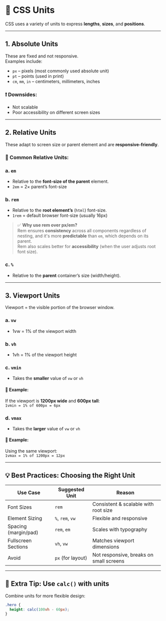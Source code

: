 # 🧮 CSS Units

CSS uses a variety of units to express **lengths**, **sizes**, and **positions**.

---

## 1. **Absolute Units**

These are fixed and not responsive.  
Examples include:

- `px` – pixels (most commonly used absolute unit)
- `pt` – points (used in print)
- `cm`, `mm`, `in` – centimeters, millimeters, inches

### ❗ Downsides:
- Not scalable
- Poor accessibility on different screen sizes

---

## 2. **Relative Units**

These adapt to screen size or parent element and are **responsive-friendly**.

### 📏 Common Relative Units:

### a. `em`
- Relative to the **font-size of the parent** element.
- `2em` = 2× parent’s font-size

### b. `rem`
- Relative to the **root element’s** (`html`) font-size.
- `1rem` = default browser font-size (usually 16px)

> ✅ **Why use rem over px/em?**  
Rem ensures **consistency** across all components regardless of nesting, and it's more **predictable** than `em`, which depends on its parent.  
Rem also scales better for **accessibility** (when the user adjusts root font size).

### c. `%`  
- Relative to the **parent** container’s size (width/height).

---

## 3. **Viewport Units**

Viewport = the visible portion of the browser window.

### a. `vw`  
- 1vw = 1% of the viewport width

### b. `vh`  
- 1vh = 1% of the viewport height

### c. `vmin`  
- Takes the **smaller** value of `vw` or `vh`

#### 📌 Example:
If the viewport is **1200px wide** and **600px tall**:  
`1vmin = 1% of 600px = 6px`

### d. `vmax`  
- Takes the **larger** value of `vw` or `vh`

#### 📌 Example:
Using the same viewport:  
`1vmax = 1% of 1200px = 12px`

---

## 💡 Best Practices: Choosing the Right Unit

| Use Case             | Suggested Unit   | Reason                                          |
|----------------------|------------------|--------------------------------------------------|
| Font Sizes           | `rem`            | Consistent & scalable with root size            |
| Element Sizing       | `%`, `rem`, `vw` | Flexible and responsive                         |
| Spacing (margin/pad) | `rem`, `em`      | Scales with typography                          |
| Fullscreen Sections  | `vh`, `vw`       | Matches viewport dimensions                     |
| Avoid                | `px` (for layout) | Not responsive, breaks on small screens         |

---

## 🎯 Extra Tip: Use `calc()` with units

Combine units for more flexible design:

```css
.hero {
  height: calc(100vh - 60px);
}

